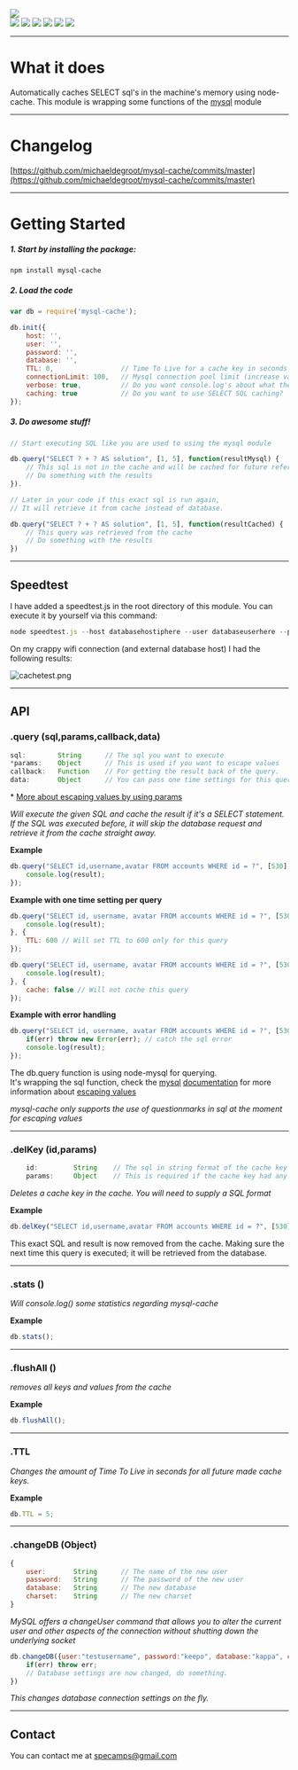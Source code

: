[![](https://nodei.co/npm/mysql-cache.png?downloads=true&downloadRank=true&stars=true)](https://www.npmjs.com/package/mysql-cache)  
[![](https://david-dm.org/michaeldegroot/mysql-cache.svg)](https://david-dm.org/michaeldegroot/mysql-cache "david-dm")
[![](https://travis-ci.org/michaeldegroot/mysql-cache.svg?branch=master)](https://travis-ci.org/michaeldegroot/mysql-cache)
[![](https://coveralls.io/repos/michaeldegroot/mysql-cache/badge.svg?branch=master&service=github)](https://coveralls.io/github/michaeldegroot/mysql-cache?branch=master)
![](https://img.shields.io/badge/Node-%3E%3D0.10-green.svg)
![](https://img.shields.io/npm/dt/mysql-cache.svg)
![](https://img.shields.io/npm/l/mysql-cache.svg)

___
# What it does
Automatically caches SELECT sql's in the machine's memory using node-cache. This module is wrapping some functions of the [mysql](https://www.npmjs.com/package/mysql) module
___
# Changelog

[https://github.com/michaeldegroot/mysql-cache/commits/master](https://github.com/michaeldegroot/mysql-cache/commits/master)
___
#  Getting Started

##### 1. Start by installing the package:
    npm install mysql-cache

##### 2. Load the code
```javascript
var db = require('mysql-cache');

db.init({
    host: '',
    user: '',
    password: '',
    database: '',
    TTL: 0, 				// Time To Live for a cache key in seconds (0 = infinite)
    connectionLimit: 100, 	// Mysql connection pool limit (increase value if you are having problems)
    verbose: true, 			// Do you want console.log's about what the program is doing?
    caching: true 			// Do you want to use SELECT SQL caching?
});
```
##### 3. Do awesome stuff!
```javascript
// Start executing SQL like you are used to using the mysql module

db.query("SELECT ? + ? AS solution", [1, 5], function(resultMysql) {
    // This sql is not in the cache and will be cached for future references
    // Do something with the results
}).

// Later in your code if this exact sql is run again,
// It will retrieve it from cache instead of database.

db.query("SELECT ? + ? AS solution", [1, 5], function(resultCached) {
    // This query was retrieved from the cache
	// Do something with the results
})
```

___
## Speedtest

I have added a speedtest.js in the root directory of this module. You can execute it by yourself via this command:
```javascript
node speedtest.js --host databasehostiphere --user databaseuserhere --pass databasepasswordhere --database databasenamehere
```

On my crappy wifi connection (and external database host) I had the following results:

![cachetest.png](https://bitbucket.org/repo/jjGr8o/images/418494615-cachetest.png)
___
## API

###  .query (sql,params,callback,data)
```js
sql:        String      // The sql you want to execute
*params:    Object      // This is used if you want to escape values
callback:   Function    // For getting the result back of the query.
data:       Object      // You can pass one time settings for this query, check the examples below!
````

\* [More about escaping values by using params](https://github.com/felixge/node-mysql/blob/master/Readme.md#escaping-query-values)

_Will execute the given SQL and cache the result if it's a SELECT statement.   
If the SQL was executed before, it will skip the database request and retrieve it from the cache straight away._

__Example__

```javascript
db.query("SELECT id,username,avatar FROM accounts WHERE id = ?", [530], function(result) {
    console.log(result);
});
```

__Example with one time setting per query__

```javascript
db.query("SELECT id, username, avatar FROM accounts WHERE id = ?", [530], function(result) {
    console.log(result);
}, {
    TTL: 600 // Will set TTL to 600 only for this query
});

db.query("SELECT id, username, avatar FROM accounts WHERE id = ?", [530], function(result) {
    console.log(result);
}, {
    cache: false // Will not cache this query
});
```

__Example with error handling__

```javascript
db.query("SELECT id, username, avatar FROM accounts WHERE id = ?", [530], function(result,err) {
    if(err) throw new Error(err); // catch the sql error
    console.log(result);
});
```

The db.query function is using node-mysql for querying.  
It's wrapping the sql function, check the [mysql](https://www.npmjs.com/package/mysql) [documentation](https://github.com/felixge/node-mysql/blob/master/Readme.md)   for more information about [escaping values](https://github.com/felixge/node-mysql/blob/master/Readme.md#escaping-query-values)  

*mysql-cache only supports the use of questionmarks in sql at the moment for escaping values*

___
### .delKey (id,params)
```js
    id:         String    // The sql in string format of the cache key you are trying to delete
    params:     Object    // This is required if the cache key had any questionmarks (params) in the sql
````
_Deletes a cache key in the cache. You will need to supply a SQL format_

__Example__

```javascript
db.delKey("SELECT id,username,avatar FROM accounts WHERE id = ?", [530]);
```

This exact SQL and result is now removed from the cache. Making sure the next time this query is executed; it will be retrieved from the database.
___
###  .stats ()
_Will console.log() some statistics regarding mysql-cache_

__Example__

```javascript
db.stats();
```
___
###  .flushAll ()
_removes all keys and values from the cache_

__Example__

```javascript
db.flushAll();
```
___
###  .TTL 
_Changes the amount of Time To Live in seconds for all future made cache keys._

__Example__

```javascript
db.TTL = 5;
```
___
### .changeDB (Object)
```js
{
    user:       String      // The name of the new user
    password:   String      // The password of the new user
    database:   String      // The new database 
    charset:    String      // The new charset
}
```
_MySQL offers a changeUser command that allows you to alter the current user and other aspects of the connection without shutting down the underlying socket_

```javascript
db.changeDB({user:"testusername", password:"keepo", database:"kappa", charset:"utf8"}, function(err){
    if(err) throw err;
    // Database settings are now changed, do something.
})
```

_This changes database connection settings on the fly._

 ___
## Contact
You can contact me at specamps@gmail.com